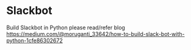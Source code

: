 # Slackbot

Build Slackbot in Python
please read/refer blog https://medium.com/@moruganti_33642/how-to-build-slack-bot-with-python-1cfe86302672

